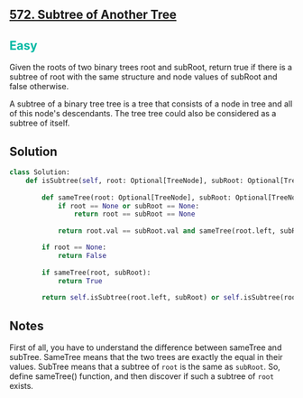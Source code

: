 ## [572. Subtree of Another Tree](https://leetcode.com/problems/subtree-of-another-tree/)

<h2 style="color:#00b8a3">Easy</h2>

Given the roots of two binary trees root and subRoot, return true if there is a subtree of root with the same structure and node values of subRoot and false otherwise.

A subtree of a binary tree tree is a tree that consists of a node in tree and all of this node's descendants. The tree tree could also be considered as a subtree of itself.

## Solution
```python
class Solution:
    def isSubtree(self, root: Optional[TreeNode], subRoot: Optional[TreeNode]) -> bool:
        
        def sameTree(root: Optional[TreeNode], subRoot: Optional[TreeNode]) -> bool:
            if root == None or subRoot == None:
                return root == subRoot == None
            
            return root.val == subRoot.val and sameTree(root.left, subRoot.left) and sameTree(root.right, subRoot.right)

        if root == None:
            return False
        
        if sameTree(root, subRoot):
            return True
        
        return self.isSubtree(root.left, subRoot) or self.isSubtree(root.right, subRoot)
```

## Notes
First of all, you have to understand the difference between sameTree and subTree. SameTree means that the two trees are exactly the equal in their values. SubTree means that a subtree of `root` is the same as `subRoot`.
So, define sameTree() function, and then discover if such a subtree of `root` exists.
